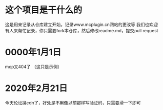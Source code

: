 # 这个项目是干什么的
这是用来记录从仓库建立开始，记录www.mcplugin.cn网站的更改等
我们也欢迎有人来帮忙记录，你只需要fork本仓库，然后修改readme.md，提交pull 
request
# 0000年1月1日
mcp又404了
（这只是示例）
# 2020年2月21日
今天论坛换cdn了，好处是不用像以前那样写验证码，只需要滑一下即可

